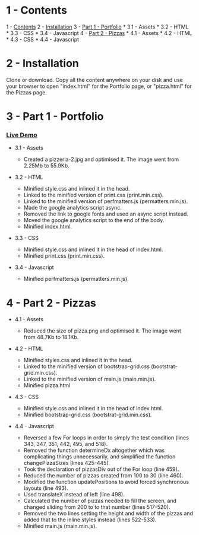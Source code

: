 # 1 - Contents

1 - [Contents](README.md#1-contents)
2 - [Installation](README.md#2-installation)
3 - [Part 1 - Portfolio](README.md#3---part-1---portfolio)
    * 3.1 - Assets
    * 3.2 - HTML
    * 3.3 - CSS
    * 3.4 - Javascript
4 - [Part 2 - Pizzas](README.md#4---part-2---pizzas)
    * 4.1 - Assets
    * 4.2 - HTML
    * 4.3 - CSS
    * 4.4 - Javascript

# 2 - Installation

Clone or download. Copy all the content anywhere on your disk and use your browser to open "index.html" for the Portfolio page, or "pizza.html" for the Pizzas page.

# 3 - Part 1 - Portfolio

### [Live Demo](https://migp.github.io/frontend-nanodegree-mobile-portfolio/)

* 3.1 - Assets

    * Created a pizzeria-2.jpg and optimised it. The image went from 2.25Mb to 55.9Kb.

* 3.2 - HTML

    * Minified style.css and inlined it in the head.
    * Linked to the minified version of print.css (print.min.css).
    * Linked to the minified version of perfmatters.js (permatters.min.js).
    * Made the google analytics script async.
    * Removed the link to google fonts and used an async script instead.
    * Moved the google analytics script to the end of the body.
    * Minified index.html.
    
* 3.3 - CSS

    * Minified style.css and inlined it in the head of index.html.
    * Minified print.css (print.min.css).

* 3.4 - Javascript

    * Minified perfmatters.js (permatters.min.js).

# 4 - Part 2 - Pizzas

* 4.1 - Assets

    * Reduced the size of pizza.png and optimised it. The image went from 48.7Kb to 18.1Kb.

* 4.2 - HTML

    * Minified styles.css and inlined it in the head.
    * Linked to the minified version of bootstrap-grid.css (bootstrat-grid.min.css).
    * Linked to the minified version of main.js (main.min.js).
    * Minified pizza.html

* 4.3 - CSS

    * Minified style.css and inlined it in the head of index.html.
    * Minified bootstrap-grid.css (bootstrat-grid.min.css).

* 4.4 - Javascript

    * Reversed a few For loops in order to simply the test condition (lines 343, 347, 351, 442, 495, and 518).
    * Removed the function determineDx altogether which was complicating things unnecessarily, and simplified the function changePizzaSizes (lines 425-445).
    * Took the declaration of pizzasDiv out of the For loop (line 459).
    * Reduced the number of pizzas created from 100 to 30 (line 460).
    * Modified the function updatePositions to avoid forced synchronous layouts (line 493).
    * Used translateX instead of left (line 498).
    * Calculated the number of pizzas needed to fill the screen, and changed sliding from 200 to to that number (lines 517-520).
    * Removed the two lines setting the height and width of the pizzas and added that to the inline styles instead (lines 522-533).
    * Minified main.js (main.min.js).
